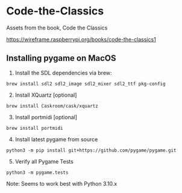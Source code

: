 # Code-the-Classics
Assets from the book, Code the Classics

https://wireframe.raspberrypi.org/books/code-the-classics1

## Installing pygame on MacOS

1. Install the SDL dependencies via brew:

`brew install sdl2 sdl2_image sdl2_mixer sdl2_ttf pkg-config`

2. Install XQuartz [optional]

`brew install Caskroom/cask/xquartz`

3. Install portmidi [optional]

`brew install portmidi`

4. Install latest pygame from source

`python3 -m pip install git+https://github.com/pygame/pygame.git`

5. Verify all Pygame Tests

`python3 -m pygame.tests`

Note: Seems to work best with Python 3.10.x
